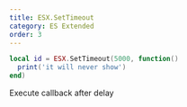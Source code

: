 ```yaml
---
title: ESX.SetTimeout
category: ES Extended
order: 3
---
```


```lua
local id = ESX.SetTimeout(5000, function()
  print('it will never show')
end)
```

Execute callback after delay
